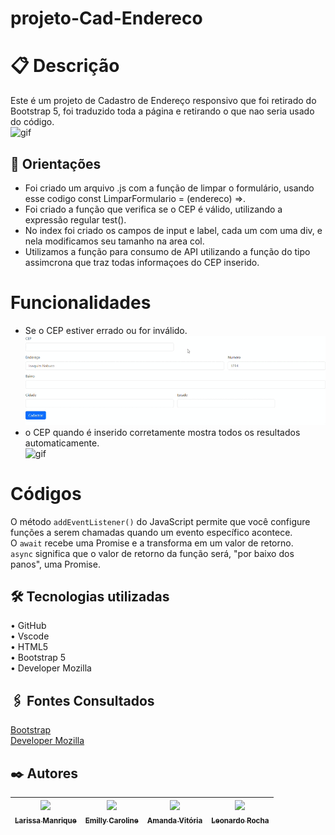 # projeto-Cad-Endereco  

# 📋 Descrição
Este é um projeto de Cadastro de Endereço responsivo que foi retirado do Bootstrap 5, foi traduzido toda a página e retirando o que nao seria usado do código.      
![gif](gif/vid-bootstrap.gif)

## 🧭 Orientações
- Foi criado um arquivo .js com a função de limpar o formulário, usando esse codigo const LimparFormulario = (endereco) =>.
- Foi criado a função que verifica se o CEP é válido, utilizando a expressão regular test().
- No index foi criado os campos de input e label, cada um com uma div, e nela modificamos seu tamanho na area col.
- Utilizamos a função para consumo de API utilizando a função do tipo assimcrona que traz todas informaçoes do CEP inserido.  

# Funcionalidades
- Se o CEP estiver errado ou for inválido.
![gif](gif\cepincorreto.gif)  
- o CEP quando é inserido corretamente mostra todos os resultados automaticamente.  
![gif](gif\endereço_1.gif)  

# Códigos
 O método `addEventListener()` do JavaScript permite que você configure funções a serem chamadas quando um evento específico acontece.  
  O `await` recebe uma Promise e a transforma em um valor de retorno.  
  `async` significa que o valor de retorno da função será, "por baixo dos panos", uma Promise.  

## 🛠️ Tecnologias utilizadas  
• GitHub  
• Vscode  
• HTML5  
• Bootstrap 5  
• Developer Mozilla  

## 🖇️ Fontes Consultados
[Bootstrap](https://getbootstrap.com/docs/5.0/forms/layout/#gutters)  
[Developer Mozilla](https://developer.mozilla.org/pt-BR/docs/Web/JavaScript/Guide/Regular_expressions)

## ✒️ Autores 
  |  [<img loading="lazy" src="https://avatars.githubusercontent.com/u/127845865?v=4" width=100><br><sub>Larissa Manrique</sub>](https://github.com/larissassk) | [<img loading="lazy" src="https://avatars.githubusercontent.com/u/127847857?v=4" width=100><br><sub>Emilly Caroline </sub>](https://github.com/emillycaaroline) | [<img loading="lazy" src="https://avatars.githubusercontent.com/u/127847936?v=4" width=100><br><sub>Amanda Vitória</sub>](https://github.com/amandvitoria) | [<img loading="lazy" src="https://avatars.githubusercontent.com/u/86802310?v=4" width=100><br><sub>Leonardo Rocha </sub>](https://github.com/LeonardoRochaMarista) | 
| :---: | :---: | :---: | :---: |